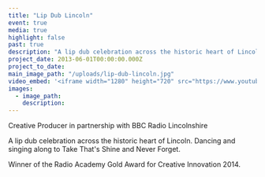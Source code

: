```yaml
---
title: "Lip Dub Lincoln"
event: true
media: true
highlight: false
past: true
description: "A lip dub celebration across the historic heart of Lincoln."
project_date: 2013-06-01T00:00:00.000Z
project_to_date:
main_image_path: "/uploads/lip-dub-lincoln.jpg"
video_embed: '<iframe width="1280" height="720" src="https://www.youtube-nocookie.com/embed/N7arQ5Ialtw?rel=0" frameborder="0" allowfullscreen></iframe>'
images:
  - image_path:
    description:
---
```

Creative Producer in partnership with BBC Radio Lincolnshire

A lip dub celebration across the historic heart of Lincoln.
Dancing and singing along to Take That's Shine and Never Forget.

Winner of the Radio Academy Gold Award for Creative Innovation 2014.
